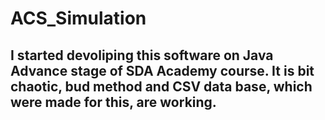 # ACS_Simulation
## I started devoliping this software on Java Advance stage of SDA Academy course. It is bit chaotic, bud method and CSV data base, which were made for this, are working. 
## 
